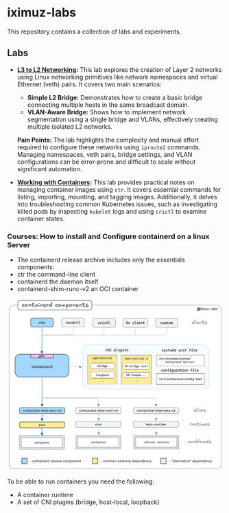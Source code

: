 # iximuz-labs

This repository contains a collection of labs and experiments.

## Labs

*   **[L3 to L2 Networking](./labs/l3-to-l2/notes.md):** This lab explores the creation of Layer 2 networks using Linux networking primitives like network namespaces and virtual Ethernet (veth) pairs. It covers two main scenarios:
    *   **Simple L2 Bridge:** Demonstrates how to create a basic bridge connecting multiple hosts in the same broadcast domain.
    *   **VLAN-Aware Bridge:** Shows how to implement network segmentation using a single bridge and VLANs, effectively creating multiple isolated L2 networks.

    **Pain Points:** The lab highlights the complexity and manual effort required to configure these networks using `iproute2` commands. Managing namespaces, veth pairs, bridge settings, and VLAN configurations can be error-prone and difficult to scale without significant automation.

*   **[Working with Containers](./labs/containers/notes.md):** This lab provides practical notes on managing container images using `ctr`. It covers essential commands for listing, importing, mounting, and tagging images. Additionally, it delves into troubleshooting common Kubernetes issues, such as investigating killed pods by inspecting `kubelet` logs and using `crictl` to examine container states.



### Courses: How to install and Configure containerd on a linux Server

- The containerd release archive includes only the essentials components:
- ctr the command-line client
- containerd the daemon itself
- containerd-shim-runc-v2 an OCI container

![./images/containerd-components.png](./images/containerd-components.png)

To be able to run containers you need the following:
- A container runtime
- A set of CNI plugins (bridge, host-local, loopback)


